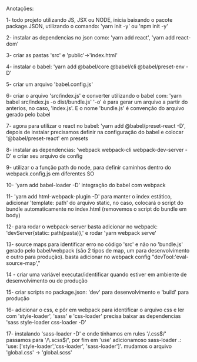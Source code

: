 Anotações:

1- todo projeto utilizando JS, JSX ou NODE, inicia baixando o pacote package.JSON, utilizando o comando: 'yarn init -y' ou 'npm init -y'

2- instalar as dependencias no json como: 'yarn add react', 'yarn add react-dom'

3- criar as pastas 'src' e 'public'->'index.html'

4- instalar o babel: 'yarn add @babel/core @babel/cli @babel/preset-env -D'

5- criar um arquivo 'babel.config.js' 

6- criar o arquivo 'src/index.js' e converter utilizando o babel com: 'yarn babel src/index.js -o dist/bundle.js'
'-o' é para gerar um arquivo a partir do anterios, no caso, 'index.js'. E o nome 'bundle.js' é convenção do arquivo gerado pelo babel

7- agora para utilizar o react no babel: 'yarn add @babel/preset-react -D', depois de instalar precisamos definir na configuração do babel e colocar '@babel/preset-react' em presets

8- instalar as dependencias:  'webpack webpack-cli webpack-dev-server -D' e criar seu arquivo de config

9- utilizar o a função path do node, para definir caminhos dentro do webpack.config.js em diferentes SO

10- 'yarn add babel-loader -D' integração do babel com webpack 

11- 'yarn add html-webpack-plugin -D' para manter o index estático, adicionar 'template: path' do arquivo static, no caso, colocará o script do bundle automaticamente no index.html (removemos o script do bundle em body)

12- para rodar o webpack-server basta adicionar no webpack: 'devServer{static: path(pasta)},' e rodar 'yarn webpack serve'

13- source maps para identificar erro no código 'src' e não no 'bundle.js' gerado pelo babel/webpack (são 2 tipos de map, um para desenvolvimento e outro para produção). basta adicionar no webpack config "devTool:'eval-source-map',"

14 - criar uma variável executar/identificar quando estiver em ambiente de desenvolvimento ou de produção

15- criar scripts no package.json: 'dev' para desenvolvimento e 'build' para produção

16- adicionar o css, e pôr em webpack para identificar o arquivo css e ler com 'style-loader', 'sass' e 'css-loader' precisa baixar as dependencias 'sass style-loader css-loader -D'

17- instalando 'sass-loader -D' e onde tínhamos em rules '/\.css$/' passamos para '/\.scss$/', por fim em 'use' adicionamoso sass-loader .: 'use: ['style-loader','css-loader', 'sass-loader']'.
mudamos o arquivo 'global.css' -> 'global.scss'









